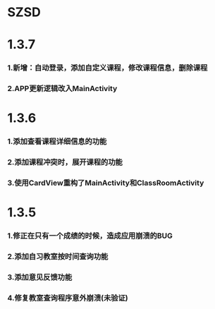 # SZSD
# 1.3.7
### 1.新增：自动登录，添加自定义课程，修改课程信息，删除课程
### 2.APP更新逻辑改入MainActivity
# 1.3.6
### 1.添加查看课程详细信息的功能
### 2.添加课程冲突时，展开课程的功能
### 3.使用CardView重构了MainActivity和ClassRoomActivity

# 1.3.5
### 1.修正在只有一个成绩的时候，造成应用崩溃的BUG
### 2.添加自习教室按时间查询功能
### 3.添加意见反馈功能
### 4.修复教室查询程序意外崩溃(未验证)

